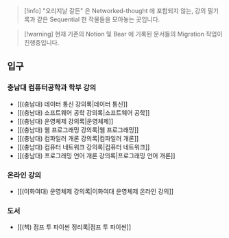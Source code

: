 > [!info] "오리지날 갈든" 은 Networked-thought 에 포함되지 않는, 강의 필기록과 같은 Sequential 한 작물들을 모아놓는 곳입니다.

> [!warning] 현재 기존의 Notion 및 Bear 에 기록된 문서들의 Migration 작업이 진행중입니다.

## 입구

### 충남대 컴퓨터공학과 학부 강의

- [[(충남대) 데이터 통신 강의록|데이터 통신]]
- [[(충남대) 소프트웨어 공학 강의록|소프트웨어 공학]]
- [[(충남대) 운영체제 강의록|운영체제]]
- [[(충남대) 웹 프로그래밍 강의록|웹 프로그래밍]]
- [[(충남대) 컴파일러 개론 강의록|컴파일러 개론]]
- [[(충남대) 컴퓨터 네트워크 강의록|컴퓨터 네트워크]]
- [[(충남대) 프로그래밍 언어 개론 강의록|프로그래밍 언어 개론]]

### 온라인 강의

- [[(이화여대) 운영체제 강의록|이화여대 운영체제 온라인 강의]]

### 도서

- [[(책) 점프 투 파이썬 정리록|점프 투 파이썬]]